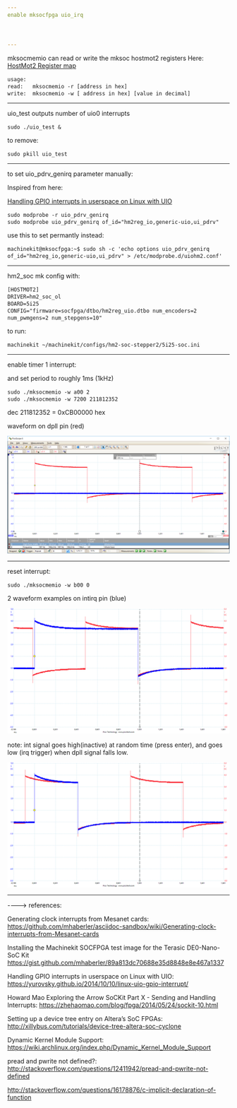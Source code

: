 ```yaml
---
enable mksocfpga uio_irq



---
```


mksocmemio can read or write the mksoc hostmot2 registers
Here:
[HostMot2 Register map](http://freeby.mesanet.com/regmap)

	usage:
	read: 	mksocmemio -r [address in hex]
	write: 	mksocmemio -w [ address in hex] [value in decimal]


---

uio_test outputs number of uio0 interrupts

	sudo ./uio_test &

to remove:

	sudo pkill uio_test

---

to set uio_pdrv_genirq parameter manually:

Inspired from here:

[Handling GPIO interrupts in userspace on Linux with UIO](https://yurovsky.github.io/2014/10/10/linux-uio-gpio-interrupt/)

	sudo modprobe -r uio_pdrv_genirq
	sudo modprobe uio_pdrv_genirq of_id="hm2reg_io,generic-uio,ui_pdrv"

use this to set permantly instead:

	machinekit@mksocfpga:~$ sudo sh -c 'echo options uio_pdrv_genirq of_id="hm2reg_io,generic-uio,ui_pdrv" > /etc/modprobe.d/uiohm2.conf'

---

hm2_soc mk config with:

	[HOSTMOT2]
	DRIVER=hm2_soc_ol
	BOARD=5i25
	CONFIG="firmware=socfpga/dtbo/hm2reg_uio.dtbo num_encoders=2 num_pwmgens=2 num_stepgens=10"

to run:

	machinekit ~/machinekit/configs/hm2-soc-stepper2/5i25-soc.ini

---

enable timer 1 interrupt:

and set period to roughly 1ms (1kHz)

	sudo ./mksocmemio -w a00 2
	sudo ./mksocmemio -w 7200 211812352

dec 211812352 = 0xCB00000 hex

waveform on dpll pin (red)

![waveform on dpll pin (red)](pics/irq/HM-Soc-DPLL_wave.png)

---

reset interrupt:

	sudo ./mksocmemio -w b00 0

2 waveform examples on intirq pin (blue)

![waveform on intirq pin (blue)](pics/irq/HM-Soc-IRQ_wave1.png)

note:  int signal goes high(inactive) at random time (press enter), and goes low (irq trigger) when dpll signal falls low.

![waveform on intirq pin (blue)](pics/irq/HM-Soc-IRQ_wave2.png)


---

----> references:

Generating clock interrupts from Mesanet cards:
https://github.com/mhaberler/asciidoc-sandbox/wiki/Generating-clock-interrupts-from-Mesanet-cards

Installing the Machinekit SOCFPGA test image for the Terasic DE0-Nano-SoC Kit
https://gist.github.com/mhaberler/89a813dc70688e35d8848e8e467a1337


Handling GPIO interrupts in userspace on Linux with UIO:
https://yurovsky.github.io/2014/10/10/linux-uio-gpio-interrupt/

Howard Mao
Exploring the Arrow SoCKit Part X - Sending and Handling Interrupts:
https://zhehaomao.com/blog/fpga/2014/05/24/sockit-10.html

Setting up a device tree entry on Altera’s SoC FPGAs:
http://xillybus.com/tutorials/device-tree-altera-soc-cyclone

Dynamic Kernel Module Support:
https://wiki.archlinux.org/index.php/Dynamic_Kernel_Module_Support


pread and pwrite not defined?:
http://stackoverflow.com/questions/12411942/pread-and-pwrite-not-defined

http://stackoverflow.com/questions/16178876/c-implicit-declaration-of-function
